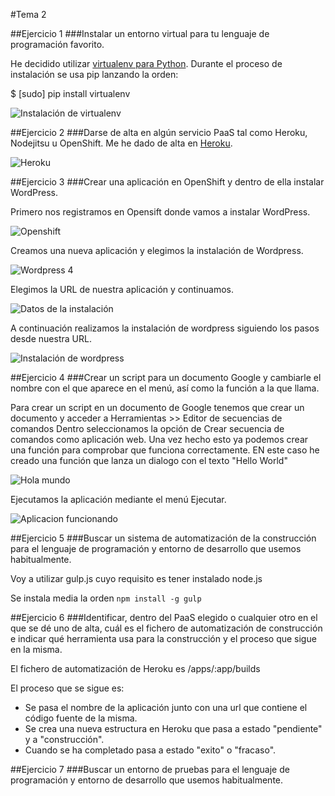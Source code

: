 #Tema 2

##Ejercicio 1
###Instalar un entorno virtual para tu lenguaje de programación favorito.

He decidido utilizar [virtualenv para Python](https://virtualenv.pypa.io/en/latest/). Durante el proceso de instalación se usa pip lanzando la orden:

$ [sudo] pip install virtualenv

![Instalación de virtualenv](http://i.imgur.com/9riAoCq.png)

##Ejercicio 2
###Darse de alta en algún servicio PaaS tal como Heroku, Nodejitsu u OpenShift.
Me he dado de alta en [Heroku](https://www.heroku.com/).

![Heroku](http://i.imgur.com/fD42lgE.jpg)

##Ejercicio 3
###Crear una aplicación en OpenShift y dentro de ella instalar WordPress.

Primero nos registramos en Opensift donde vamos a instalar WordPress.

![Openshift](http://i.imgur.com/h1d4Bxm.png)

Creamos una nueva aplicación y elegimos la instalación de Wordpress.

![Wordpress 4](http://i.imgur.com/JGYzqES.png)

Elegimos la URL de nuestra aplicación y continuamos.

![Datos de la instalación](http://i.imgur.com/hVkSLTq.png)

A continuación realizamos la instalación de wordpress siguiendo los pasos desde nuestra URL.

![Instalación de wordpress](http://i.imgur.com/HDlmr4Z.png)

##Ejercicio 4
###Crear un script para un documento Google y cambiarle el nombre con el que aparece en el menú, así como la función a la que llama.

Para crear un script en un documento de Google tenemos que crear un documento y acceder a 
Herramientas >> Editor de secuencias de comandos
Dentro seleccionamos la opción de Crear secuencia de comandos como aplicación web.
Una vez hecho esto ya podemos crear una función para comprobar que funciona correctamente. EN este caso he creado una función que lanza un dialogo con el texto "Hello World"

![Hola mundo](http://i.imgur.com/FCODUSX.png)

Ejecutamos la aplicación mediante el menú Ejecutar.

![Aplicacion funcionando](http://i.imgur.com/iVPqBjV.png)

##Ejercicio 5
###Buscar un sistema de automatización de la construcción para el lenguaje de programación y entorno de desarrollo que usemos habitualmente.

Voy a utilizar gulp.js cuyo requisito es tener instalado node.js

Se instala media la orden 
`npm install -g gulp`

##Ejercicio 6
###Identificar, dentro del PaaS elegido o cualquier otro en el que se dé uno de alta, cuál es el fichero de automatización de construcción e indicar qué herramienta usa para la construcción y el proceso que sigue en la misma.

El fichero de automatización de Heroku es /apps/:app/builds

El proceso que se sigue es:

- Se pasa el nombre de la aplicación junto con una url que contiene el código fuente de la misma.
- Se crea una nueva estructura en Heroku que pasa a estado "pendiente" y a "construcción".
- Cuando se ha completado pasa a estado "exito" o "fracaso".

##Ejercicio 7
###Buscar un entorno de pruebas para el lenguaje de programación y entorno de desarrollo que usemos habitualmente.
